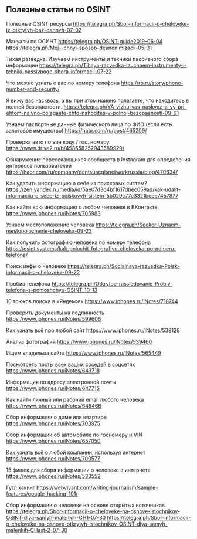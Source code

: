<h2>Полезные статьи по OSINT</h2>

Полезные OSINT ресурсы
https://telegra.ph/Sbor-informacii-o-cheloveke-iz-otkrytyh-baz-dannyh-07-02

Мануалы по ОСИНТ
https://telegra.ph/OSINT-guide2019-06-04
https://telegra.ph/Moj-lichnyj-sposob-deanonimizacii-05-31

Тихая разведка. Изучаем инструменты и техники пассивного сбора информации
https://telegra.ph/Tihaya-razvedka-Izuchaem-instrumenty-i-tehniki-passivnogo-sbora-informacii-07-22

Что можно узнать о вас по номеру телефона
https://rb.ru/story/phone-number-and-security/

Я вижу вас насквозь, а вы при этом наивно полагаете, что находитесь в полной безопасности.
https://telegra.ph/YA-vizhu-vas-naskvoz-a-vy-pri-ehtom-naivno-polagaete-chto-nahodites-v-polnoj-bezopasnosti-09-01

Узнаем паспортные данные физического лица по ФИО (если есть залоговое имущество)
https://habr.com/ru/post/465209/

Проверка авто по вин коду / гос. номеру.
https://www.drive2.ru/b/458658252943589929/

Обнаружение пересекающихся сообществ в Instagram для определения интересов пользователей<br>
https://habr.com/ru/company/dentsuaegisnetworkrussia/blog/470634/ 

Как удалить информацию о себе из поисковых систем?
https://zen.yandex.ru/media/id/5ae07d3d4bf1617dbec059ad/kak-udalit-informaciiu-o-sebe-iz-poiskovyh-sistem-5b029c77c3321bdea7457877

Как найти всю информацию о любом человеке в ВКонтакте
https://www.iphones.ru/iNotes/705983

Узнаем местоположение человека
https://telegra.ph/Seeker-Uznaem-mestopolozhenie-cheloveka-09-23

Как получить фотографию человека по номеру телефона
https://osint.systems/kak-poluchit-fotografiyu-cheloveka-po-nomeru-telefona/

Поиск инфы о человеке
https://telegra.ph/Socialnaya-razvedka-Poisk-informacii-o-cheloveke-09-22

Пробив телефона 
https://telegra.ph/Otkrytoe-rassledovanie-Probiv-telefona-s-pomoshchyu-OSINT-10-13

10 трюков поиска в «Яндексе»
https://www.iphones.ru/iNotes/718744

Проверить документы на подлинность
https://www.iphones.ru/iNotes/599606

Как узнать всё про любой сайт
https://www.iphones.ru/iNotes/538128

Анализ фотографий
https://www.iphones.ru/iNotes/539460

Ищем владельца сайта
https://www.iphones.ru/iNotes/565449

Посмотреть посты всех ваших соседей в соцсетях
https://www.iphones.ru/iNotes/643718

Информация по адресу электронной почты
https://www.iphones.ru/iNotes/647715

Как найти личный или рабочий email любого человека
https://www.iphones.ru/iNotes/648466

Сбор информации о доме или квартире
https://www.iphones.ru/iNotes/703975

Сбор информации об автомобиле по госномеру и VIN
https://www.iphones.ru/iNotes/657050

Как узнать всё о любой компании, используя интернет
https://www.iphones.ru/iNotes/700577

15 фишек для сбора информации о человеке в интернете
https://www.iphones.ru/iNotes/533552

Гугл хакинг
https://webvivant.com/writing-journalism/sample-features/google-hacking-101/

Сбор информации о человеке на основе открытых источников.
https://telegra.ph/Sbor-informacii-o-cheloveke-na-osnove-istochnikov-OSINT-dlya-samyh-malenkih-CH1-07-30
https://telegra.ph/Sbor-informacii-o-cheloveke-na-osnove-otkrytyh-istochnikov-OSINT-dlya-samyh-malenkih-CHast-2-07-30
